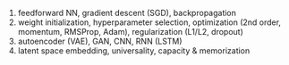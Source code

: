 1. feedforward NN, gradient descent (SGD), backpropagation
2. weight initialization, hyperparameter selection, optimization (2nd order, momentum, RMSProp, Adam), regularization (L1/L2, dropout)
3. autoencoder (VAE), GAN, CNN, RNN (LSTM)
4. latent space embedding, universality, capacity & memorization


